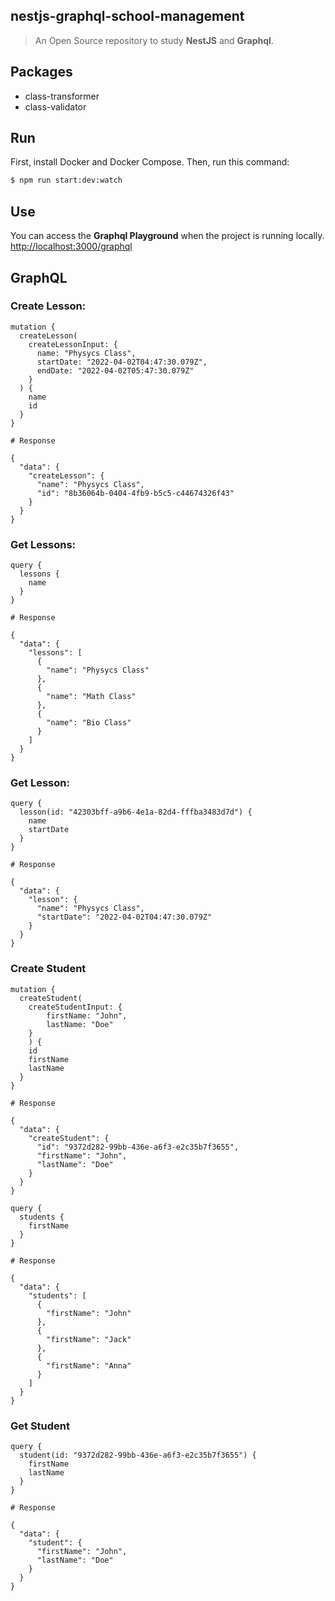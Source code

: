 ## **nestjs-graphql-school-management**

> An Open Source repository to study **NestJS** and **Graphql**.

## Packages

- class-transformer
- class-validator

## Run

First, install Docker and Docker Compose. Then, run this command:

```bash
$ npm run start:dev:watch
```

## Use

You can access the **Graphql Playground** when the project is running locally. [http://localhost:3000/graphql](http://localhost:3000/graphql)


## GraphQL

### Create Lesson:

```gql
mutation {
  createLesson(
    createLessonInput: {
      name: "Physycs Class",
      startDate: "2022-04-02T04:47:30.079Z",
      endDate: "2022-04-02T05:47:30.079Z"
    }
  ) {
    name
	id
  }
}
```
```gql
# Response

{
  "data": {
    "createLesson": {
      "name": "Physycs Class",
      "id": "8b36064b-0404-4fb9-b5c5-c44674326f43"
    }
  }
}
```

### Get Lessons:

```gql
query {
  lessons {
    name
  }
}
```

```gql
# Response

{
  "data": {
    "lessons": [
      {
        "name": "Physycs Class"
      },
      {
        "name": "Math Class"
      },
      {
        "name": "Bio Class"
      }
    ]
  }
}
```

### Get Lesson:

```gql
query {
  lesson(id: "42303bff-a9b6-4e1a-82d4-fffba3483d7d") {
    name
    startDate
  }
}
```

```gql
# Response

{
  "data": {
    "lesson": {
      "name": "Physycs Class",
      "startDate": "2022-04-02T04:47:30.079Z"
    }
  }
}
```

### Create Student

```gql
mutation {
  createStudent(
    createStudentInput: {
  		firstName: "John",
    	lastName: "Doe"
  	}
	) {
    id
    firstName
    lastName
  }
}
```

```gql
# Response

{
  "data": {
    "createStudent": {
      "id": "9372d282-99bb-436e-a6f3-e2c35b7f3655",
      "firstName": "John",
      "lastName": "Doe"
    }
  }
}
```

```gql
query {
  students {
    firstName
  }
}
```

```gql
# Response

{
  "data": {
    "students": [
      {
        "firstName": "John"
      },
      {
        "firstName": "Jack"
      },
      {
        "firstName": "Anna"
      }
    ]
  }
}
```

### Get Student

```gql
query {
  student(id: "9372d282-99bb-436e-a6f3-e2c35b7f3655") {
    firstName
    lastName
  }
}
```

```gql
# Response

{
  "data": {
    "student": {
      "firstName": "John",
      "lastName": "Doe"
    }
  }
}
```
